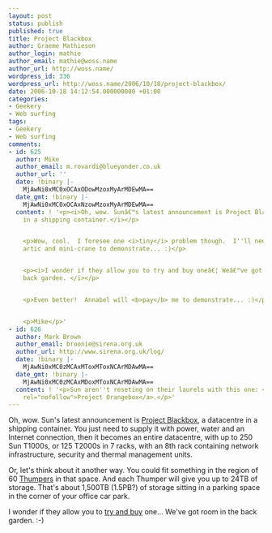 ```yaml
---
layout: post
status: publish
published: true
title: Project Blackbox
author: Graeme Mathieson
author_login: mathie
author_email: mathie@woss.name
author_url: http://woss.name/
wordpress_id: 336
wordpress_url: http://woss.name/2006/10/18/project-blackbox/
date: 2006-10-18 14:12:54.000000000 +01:00
categories:
- Geekery
- Web surfing
tags:
- Geekery
- Web surfing
comments:
- id: 625
  author: Mike
  author_email: m.rovardi@blueyonder.co.uk
  author_url: ''
  date: !binary |-
    MjAwNi0xMC0xOCAxODowMzoxMyArMDEwMA==
  date_gmt: !binary |-
    MjAwNi0xMC0xOCAxNzowMzoxMyArMDEwMA==
  content: ! '<p><i>Oh, wow. Sunâ€™s latest announcement is Project Blackbox, a datacentre
    in a shipping container.</i></p>


    <p>Wow, cool.  I foresee one <i>tiny</i> problem though.  I''ll need a 40ft flatbed
    artic and mini-crane to demonstrate... :)</p>


    <p><i>I wonder if they allow you to try and buy oneâ€¦ Weâ€™ve got room in the
    back garden. </i></p>


    <p>Even better!  Annabel will <b>pay</b> me to demonstrate... :)</p>


    <p>Mike</p>'
- id: 626
  author: Mark Brown
  author_email: broonie@sirena.org.uk
  author_url: http://www.sirena.org.uk/log/
  date: !binary |-
    MjAwNi0xMC0zMCAxMToxMToxNCArMDAwMA==
  date_gmt: !binary |-
    MjAwNi0xMC0zMCAxMDoxMToxNCArMDAwMA==
  content: ! '<p>Sun aren''t reseting on their laurels with this one: <a href=''http://blogs.sun.com/SC/entry/project_orangebox''
    rel="nofollow">Project Orangebox</a>.</p>'
---
```

Oh, wow.  Sun's latest announcement is [Project Blackbox](http://www.sun.com/emrkt/blackbox/index.jsp), a datacentre in a shipping container.  You just need to supply it with power, water and an Internet connection, then it becomes an entire datacentre, with up to 250 Sun T1000s, or 125 T2000s in 7 racks, with an 8th rack containing network infrastructure, security and thermal management units.

Or, let's think about it another way.  You could fit something in the region of 60 [Thumpers](http://www.sun.com/servers/x64/x4500/) in that space.  And each Thumper will give you up to 24TB of storage.  That's about 1,500TB (1.5PB?) of storage sitting in a parking space in the corner of your office car park.

I wonder if they allow you to [try and buy](http://www.sun.com/tryandbuy/) one...  We've got room in the back garden. :-)
